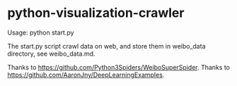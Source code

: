 # python-visualization-crawler

Usage: python start.py

The start.py script crawl data on web, and store them in weibo_data directory, see weibo_data.md.

Thanks to https://github.com/Python3Spiders/WeiboSuperSpider.
Thanks to https://github.com/AaronJny/DeepLearningExamples.
